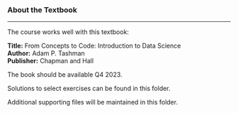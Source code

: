 ### About the Textbook
---


The course works well with this textbook:

**Title:** From Concepts to Code: Introduction to Data Science  
**Author:** Adam P. Tashman  
**Publisher:** Chapman and Hall  

The book should be available Q4 2023.

Solutions to select exercises can be found in this folder.

Additional supporting files will be maintained in this folder.
